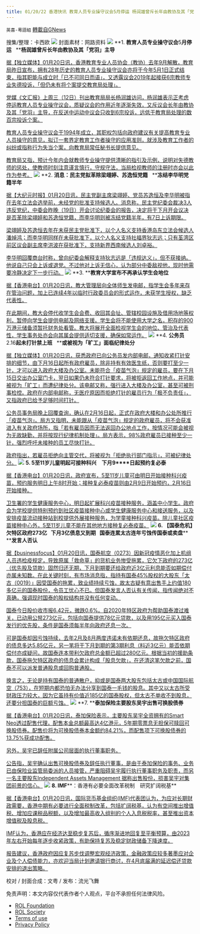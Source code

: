 ```yaml
---
title: 01/20/22 香港快讯 教育人员专业操守议会5月停运 杨润雄曾斥长年由教协及其「党羽」主导
---
```

`英喜-粵語組` [轉載自GNews](https://gnews.org/zh-hans/1884988/)

搜集/整理：卡西欧
![](https://assets.gnews.org/wp-content/uploads/2022/01/0120fenmian.jpg)
封面素材：网路资料
![](https://assets.gnews.org/wp-content/uploads/2022/01/Screen-Shot-2022-01-20-at-10.04.37-AM.png)
**1. ****教育人员专业操守议会****5****月停运****   ****杨润雄曾斥长年由教协及其「党羽」主导**

[据【独立媒体】01月20日讯，香港教育专业人员协会（教协）去年9月解散，教育局昨日宣布，拥有28年历史的教育人员专业操守议会亦将于今年5月1日正式结束，指其职能与成立时「已不可同日而语」，又透露议会2019年起接获6宗教师专业失德投诉，「但仍未有将个案提交教育局处理」。](https://www.inmediahk.net/node/教育/教育人員專業操守議會5月停運-楊潤雄曾斥長年由教協及其「黨羽」主導)

[党媒《文汇报》上周三（12日）刊出教育局局长杨润雄访问，杨润雄表示正考虑停运教育人员专业操守议会，质疑议会的作用近年逐渐失效，又斥议会长年由教协及其「党羽」主导，在反送中运动中议会只收到6宗投诉，远低于教育局处理的数百宗投诉个案。](https://www.inmediahk.net/node/教育/教育人員專業操守議會5月停運-楊潤雄曾斥長年由教協及其「黨羽」主導)

[教育人员专业操守议会于1994年成立，其职权包括向政府建议有关提高教育专业人员操守的意见，拟订一套界定教育工作者操守的应用准则，就涉及教育工作者的纠纷或指称行为失当个案，向教育局常任秘书长提供意见。](https://www.inmediahk.net/node/教育/教育人員專業操守議會5月停運-楊潤雄曾斥長年由教協及其「黨羽」主導)

[教育局又指，预计今年内会就教师专业操守提供清晰的指引及示例，说明对失德教师的惩处，使教师时刻注意谨言慎行，守规守法，当局检视教师的注册时亦会以此作为参考。](https://www.inmediahk.net/node/教育/教育人員專業操守議會5月停運-楊潤雄曾斥長年由教協及其「黨羽」主導)
![](https://assets.gnews.org/wp-content/uploads/2022/01/Screen-Shot-2022-01-20-at-10.04.45-AM.png)
**2. ****消息：民主党拟革除梁翊婷、苏逸恒党籍****   ****冻结李华明党籍半年**

[据【大纪元时报】01月20日讯，民主党副主席梁翊婷、党员苏逸恒及李华明被指在去年立法会选举前，未经党的批准支持候选人。消息称，民主党纪委会裁决3人违反党纪，中委会昨晚（19日）开会讨论纪委会的报告，决定将于下月开会议决是否革除梁翊婷和苏逸恒党籍，而李华明则被冻结党籍半年，有7日上诉期限。](https://hk.epochtimes.com/news/2022-01-20/4533352)

[梁翊婷及苏逸恒去年在未获民主党批准下，以个人名义支持香港岛东立法会候选人潘焯鸿；而李华明同样在未获批准下，以个人名义支持社福界狄志远；只有荃湾区前区议会副主席李洪波在获批准下，支持新界西南候选人刘卓裕。](https://hk.epochtimes.com/news/2022-01-20/4533352)

[李华明回覆商台时称，曾向纪委会解释支持狄志远是「违规达义」，但不获接纳。他说自己只会上诉或退党。不过他对上诉无信心，认为部分中委敌视他，现时他需要冷静决定下一步行动。](https://hk.epochtimes.com/news/2022-01-20/4533352)
![](https://assets.gnews.org/wp-content/uploads/2022/01/Screen-Shot-2022-01-20-at-10.05.48-AM.png)
**3. ****教育大学宣布不再承认学生会地位**

[据【香港电台】01月20日讯，教大管理层向全体师生发电邮，指学生会多年来存在管治问题，加上已连续4年以临时行政委员会的形式运作，未获学生授权，缺乏代表性。](https://news.rthk.hk/rthk/ch/component/k2/1629723-20220120.htm)

[在此期间，教大会停代收学生会会费、收回其会址、管辖校园设施及借用场地等权利，暂停向学生会提供电邮及网络支援。学生会将不能使用大学之名，积存的900万港元储备须暂托财务处看管。教大将展开全面检视学生会的地位、管治及代表性，学生事务处亦会向其属会提供适切支援，确保如常运作。](https://news.rthk.hk/rthk/ch/component/k2/1629723-20220120.htm)
![](https://assets.gnews.org/wp-content/uploads/2022/01/Screen-Shot-2022-01-20-at-10.05.57-AM.png)
**4. ****公务员****2.16****起未打针禁上班****   ****或被视为「旷工」面临纪律处分**

[据【独立媒体】01月20日讯，获悉政府已向公务员发内部电邮，通知收紧打针安排的细节，由下月16日起所有政府雇员，除非持有有效医生纸，否则要打至少一针，才可以进入政府大楼及办公室。未能符合「疫苗气泡」规定的雇员，要在下月15日交出办公室门卡，翌日如果仍未符合打针要求，将被拒返回工作地点，并可能被视为「旷工」而遭纪律处分。该电邮又称，强行进入大楼及办公室，甚至可被刑事检控。政府在内部电邮称，无医疗原因而拒绝打针的雇员行为「极不负责任」，又指政府已给予足够时间打针。](https://www.inmediahk.net/node/政經/公務員216起未打針禁上班-或被視為「曠工」面臨紀律處分)

[公务员事务局晚上回覆查询，确认在2月16日起，正式在政府大楼和办公处所推行「疫苗气泡」。局方又指明，未能跟从「疫苗气泡」规定的政府雇员，将不会获准进入有关政府场所，指「若有雇员因而无法返回办公地点工作，按情况可能会被视为无故缺勤，并将按现行纪律机制处理」。局方表示，98%政府雇员已接种至少一针，强烈呼吁未接种的员工尽快打针。](https://www.inmediahk.net/node/政經/公務員216起未打針禁上班-或被視為「曠工」面臨紀律處分)

[政府指出，若雇员拒绝向主管交代，将被视为「拒绝执行部门指示」，可被纪律处分。](https://www.inmediahk.net/node/政經/公務員216起未打針禁上班-或被視為「曠工」面臨紀律處分)
![](https://assets.gnews.org/wp-content/uploads/2022/01/Screen-Shot-2022-01-20-at-10.06.10-AM.png)
**5. 5****至****11****岁儿童明起可接种科兴　下月****9****日起预约复必泰**

[据【香港电台】01月20日讯，政府宣布，5至11岁儿童可由明日开始接种科兴疫苗，预约服务明日上午8时开始；接种复必泰疫苗则由2月9日开始预约，2月16日开始接种。](https://news.rthk.hk/rthk/ch/component/k2/1629717-20220120.htm)

[卫生署的学生健康服务中心，明日起扩展科兴疫苗接种服务，涵盖中小学生。政府会为学校提供特别预约到社区疫苗接种中心或学生健康服务中心和接送服务，以及安排疫苗流动接种站到校提供外展接种服务，为学童接种科兴疫苗。除儿童社区疫苗接种中心外，5至11岁儿童不能在其他地方接种复必泰疫苗。](https://news.rthk.hk/rthk/ch/component/k2/1629717-20220120.htm)
![](https://assets.gnews.org/wp-content/uploads/2022/01/Screen-Shot-2022-01-20-at-10.06.19-AM.png)
**6. ****【国泰危机】欠特区政府****273****亿****   ****下月****3****亿债息又到期****   ****国泰连累太古连年亏蚀****传国泰或卖盘****   ****发言人否认**

[据【businessfocus】01月20日讯，国泰航空（0273）因新冠疫情恶化加上机组人员违检疫规定，导致原属「救命草」的货机业务惨受拖累，它欠下政府的273亿（优先股及贷款）固然归还无期，下月到期要还给政府近3亿元利息能否如期偿付亦属未知数。在此关键时刻，有市场消息指，指持有国泰45%股权的大股东「太古（0019）」因受国泰的拖累，致业绩持续亏蚀，故太古疑有意出售手上约值180多亿元的国泰股份，令员工忧心不已。但国泰发言人否认有关传闻，指传闻绝对不真确，强调现时国泰的股权结构并没有任何变动。](http://businessfocus.io/article/187769/國泰-賣盤-負債累累)

[国泰今日股价收市报6.42元，微跌0.6%。自2020年特区政府为帮助国泰渡过难关，已动用公帑273亿元，包括向国泰提供78亿元贷款，以及用195亿元买入国泰发行的优先股，条件是国泰须每半年向政府还息一次。](http://businessfocus.io/article/187769/國泰-賣盤-負債累累)

[可是国泰却因亏蚀持续，去年2月及8月两度违诺未有依期还息，故拖欠特区政府的债息多达5.85亿元，另一笔将于下月到期的第3期利息（料近3亿元）能否依期偿付亦成疑问，故国泰连本带利欠政府总金额已超过280亿元。根据当初的援助条款，国泰拖欠特区政府的债息会累计构成「股息欠款」，在还清这笔欠款之前，国泰不可以派发普通股息或回购普通股。](http://businessfocus.io/article/187769/國泰-賣盤-負債累累)

[换言之，无论是持有国泰的普通散户，抑或是国泰两大股东包括太古或中国国际航空（753），在短期内都恐怕无办法分享到国泰一毛钱的股息。其中又以太古所受财政压力较大，因为它虽持有价值近185亿的国泰股权，但太古不单收不到股息，还要分担国泰的巨额亏蚀。](http://businessfocus.io/article/187769/國泰-賣盤-負債累累)
![](https://assets.gnews.org/wp-content/uploads/2022/01/Screen-Shot-2022-01-20-at-10.06.31-AM.png)
**7. ****泰加保险主要股东吴宇出售可换股债券**

[据【香港电台】01月20日讯，泰加保险表示，主要股东吴宇全资拥有的Smart Neo透过配售代理，配售本金总额最高达4亿港元，5年期零票息无担保可赎回可换股债券。配售价将为可换股债券本金额约84.21%，而配售项下可换股债券的13.75%获成功配售。](https://news.rthk.hk/rthk/ch/component/k2/1629648-20220120.htm)

[另外，吴宇已辞任附属公司层面的执行董事职务。](https://news.rthk.hk/rthk/ch/component/k2/1629648-20220120.htm)

[公告指，吴宇确认出售可换股债券及辞任执行董事，是由于泰加保险的事务、业务已由保险业监管局委派的人员接管，严重阻碍吴宇履行执行董事职务及职责，而另一名主要股东Independent Assets Management 据称出售股份，损害吴宇对集团前景的信心。](https://news.rthk.hk/rthk/ch/component/k2/1629648-20220120.htm)
![](https://assets.gnews.org/wp-content/uploads/2022/01/Screen-Shot-2022-01-20-at-10.06.43-AM.png)
**8. IMF****：香港有必要全面改革税制　研究扩阔税基**

[据【香港电台】01月20日讯，国际货币基金组织(IMF)代表团认为，为应对长期财政需要，香港中期有必要进行全面税制改革，包括扩阔税基，认为有空间推出增值税、增加应课税品税额，以及增加最高收入组别的个人入息税税率，甚至推出资本增值税及股息税。](https://news.rthk.hk/rthk/ch/component/k2/1629782-20220120.htm)

[IMF认为，香港应在经济达至稳步复苏后，循序渐进地回复至平衡预算，由2023年左右开始每年逐步收紧政策，有助保持复苏及稳定财政储备下降速度。](https://news.rthk.hk/rthk/ch/component/k2/1629782-20220120.htm)

[报告建议，香港政府因应复苏步伐调整宏观经济政策，金融政策应较多著墨应对企业及个人偿债能力，亦欢迎当局计划邀请银行商讨，在4月底届满的延迟偿还贷款安排的退出策略。](https://news.rthk.hk/rthk/ch/component/k2/1629782-20220120.htm)

校对 / 封面合成：文粤 / 发布：流光飞舞

 

免责声明：本文内容仅代表作者个人观点，平台不承担任何法律风险。

- [ROL Foundation](https://rolfoundation.org/)
- [ROL Society](https://rolsociety.org/)
- [Terms of use](https://gnews.org/terms-of-use-3/)
- [Privacy Policy](https://gnews.org/privacy-policy/)
